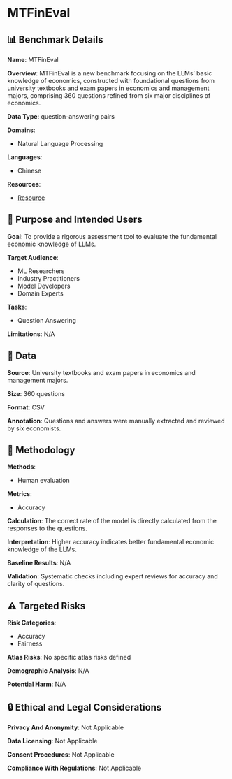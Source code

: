 # MTFinEval

## 📊 Benchmark Details

**Name**: MTFinEval

**Overview**: MTFinEval is a new benchmark focusing on the LLMs’ basic knowledge of economics, constructed with foundational questions from university textbooks and exam papers in economics and management majors, comprising 360 questions refined from six major disciplines of economics.

**Data Type**: question-answering pairs

**Domains**:
- Natural Language Processing

**Languages**:
- Chinese

**Resources**:
- [Resource](https://arxiv.org/abs/2408.10921)

## 🎯 Purpose and Intended Users

**Goal**: To provide a rigorous assessment tool to evaluate the fundamental economic knowledge of LLMs.

**Target Audience**:
- ML Researchers
- Industry Practitioners
- Model Developers
- Domain Experts

**Tasks**:
- Question Answering

**Limitations**: N/A

## 💾 Data

**Source**: University textbooks and exam papers in economics and management majors.

**Size**: 360 questions

**Format**: CSV

**Annotation**: Questions and answers were manually extracted and reviewed by six economists.

## 🔬 Methodology

**Methods**:
- Human evaluation

**Metrics**:
- Accuracy

**Calculation**: The correct rate of the model is directly calculated from the responses to the questions.

**Interpretation**: Higher accuracy indicates better fundamental economic knowledge of the LLMs.

**Baseline Results**: N/A

**Validation**: Systematic checks including expert reviews for accuracy and clarity of questions.

## ⚠️ Targeted Risks

**Risk Categories**:
- Accuracy
- Fairness

**Atlas Risks**:
No specific atlas risks defined

**Demographic Analysis**: N/A

**Potential Harm**: N/A

## 🔒 Ethical and Legal Considerations

**Privacy And Anonymity**: Not Applicable

**Data Licensing**: Not Applicable

**Consent Procedures**: Not Applicable

**Compliance With Regulations**: Not Applicable
